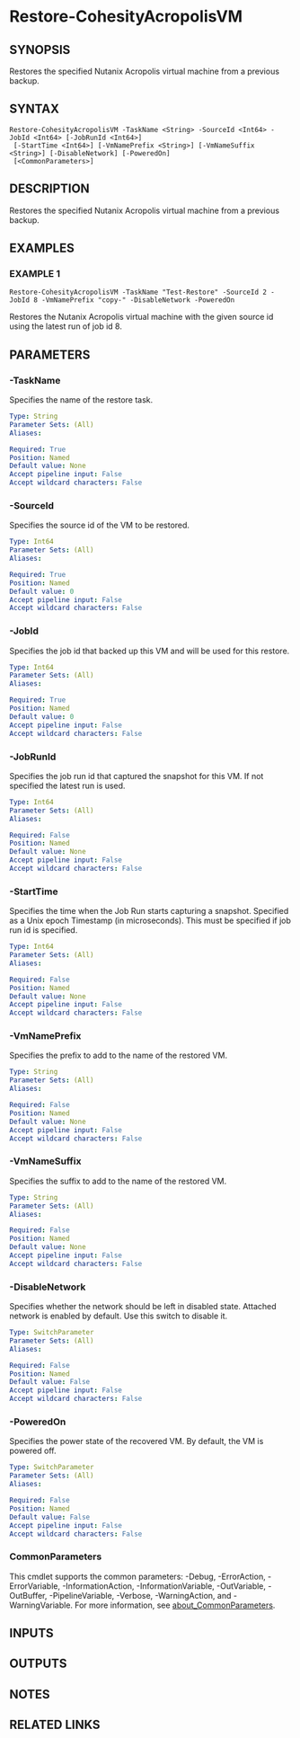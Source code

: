 # Restore-CohesityAcropolisVM

## SYNOPSIS
Restores the specified Nutanix Acropolis virtual machine from a previous backup.

## SYNTAX

```
Restore-CohesityAcropolisVM -TaskName <String> -SourceId <Int64> -JobId <Int64> [-JobRunId <Int64>]
 [-StartTime <Int64>] [-VmNamePrefix <String>] [-VmNameSuffix <String>] [-DisableNetwork] [-PoweredOn]
 [<CommonParameters>]
```

## DESCRIPTION
Restores the specified Nutanix Acropolis virtual machine from a previous backup.

## EXAMPLES

### EXAMPLE 1
```
Restore-CohesityAcropolisVM -TaskName "Test-Restore" -SourceId 2 -JobId 8 -VmNamePrefix "copy-" -DisableNetwork -PoweredOn
```

Restores the Nutanix Acropolis virtual machine with the given source id using the latest run of job id 8.

## PARAMETERS

### -TaskName
Specifies the name of the restore task.

```yaml
Type: String
Parameter Sets: (All)
Aliases:

Required: True
Position: Named
Default value: None
Accept pipeline input: False
Accept wildcard characters: False
```

### -SourceId
Specifies the source id of the VM to be restored.

```yaml
Type: Int64
Parameter Sets: (All)
Aliases:

Required: True
Position: Named
Default value: 0
Accept pipeline input: False
Accept wildcard characters: False
```

### -JobId
Specifies the job id that backed up this VM and will be used for this restore.

```yaml
Type: Int64
Parameter Sets: (All)
Aliases:

Required: True
Position: Named
Default value: 0
Accept pipeline input: False
Accept wildcard characters: False
```

### -JobRunId
Specifies the job run id that captured the snapshot for this VM.
If not specified the latest run is used.

```yaml
Type: Int64
Parameter Sets: (All)
Aliases:

Required: False
Position: Named
Default value: None
Accept pipeline input: False
Accept wildcard characters: False
```

### -StartTime
Specifies the time when the Job Run starts capturing a snapshot.
Specified as a Unix epoch Timestamp (in microseconds).
This must be specified if job run id is specified.

```yaml
Type: Int64
Parameter Sets: (All)
Aliases:

Required: False
Position: Named
Default value: None
Accept pipeline input: False
Accept wildcard characters: False
```

### -VmNamePrefix
Specifies the prefix to add to the name of the restored VM.

```yaml
Type: String
Parameter Sets: (All)
Aliases:

Required: False
Position: Named
Default value: None
Accept pipeline input: False
Accept wildcard characters: False
```

### -VmNameSuffix
Specifies the suffix to add to the name of the restored VM.

```yaml
Type: String
Parameter Sets: (All)
Aliases:

Required: False
Position: Named
Default value: None
Accept pipeline input: False
Accept wildcard characters: False
```

### -DisableNetwork
Specifies whether the network should be left in disabled state.
Attached network is enabled by default.
Use this switch to disable it.

```yaml
Type: SwitchParameter
Parameter Sets: (All)
Aliases:

Required: False
Position: Named
Default value: False
Accept pipeline input: False
Accept wildcard characters: False
```

### -PoweredOn
Specifies the power state of the recovered VM.
By default, the VM is powered off.

```yaml
Type: SwitchParameter
Parameter Sets: (All)
Aliases:

Required: False
Position: Named
Default value: False
Accept pipeline input: False
Accept wildcard characters: False
```

### CommonParameters
This cmdlet supports the common parameters: -Debug, -ErrorAction, -ErrorVariable, -InformationAction, -InformationVariable, -OutVariable, -OutBuffer, -PipelineVariable, -Verbose, -WarningAction, and -WarningVariable. For more information, see [about_CommonParameters](http://go.microsoft.com/fwlink/?LinkID=113216).

## INPUTS

## OUTPUTS

## NOTES

## RELATED LINKS
